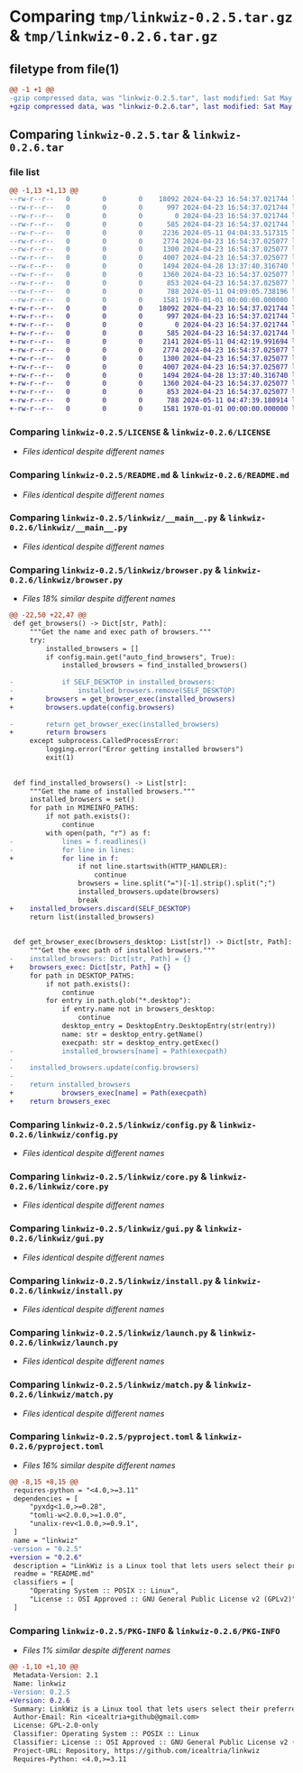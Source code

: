 # Comparing `tmp/linkwiz-0.2.5.tar.gz` & `tmp/linkwiz-0.2.6.tar.gz`

## filetype from file(1)

```diff
@@ -1 +1 @@
-gzip compressed data, was "linkwiz-0.2.5.tar", last modified: Sat May 11 04:09:05 2024, max compression
+gzip compressed data, was "linkwiz-0.2.6.tar", last modified: Sat May 11 04:47:39 2024, max compression
```

## Comparing `linkwiz-0.2.5.tar` & `linkwiz-0.2.6.tar`

### file list

```diff
@@ -1,13 +1,13 @@
--rw-r--r--   0        0        0    18092 2024-04-23 16:54:37.021744 linkwiz-0.2.5/LICENSE
--rw-r--r--   0        0        0      997 2024-04-23 16:54:37.021744 linkwiz-0.2.5/README.md
--rw-r--r--   0        0        0        0 2024-04-23 16:54:37.021744 linkwiz-0.2.5/linkwiz/__init__.py
--rw-r--r--   0        0        0      585 2024-04-23 16:54:37.021744 linkwiz-0.2.5/linkwiz/__main__.py
--rw-r--r--   0        0        0     2236 2024-05-11 04:04:33.517315 linkwiz-0.2.5/linkwiz/browser.py
--rw-r--r--   0        0        0     2774 2024-04-23 16:54:37.025077 linkwiz-0.2.5/linkwiz/config.py
--rw-r--r--   0        0        0     1300 2024-04-23 16:54:37.025077 linkwiz-0.2.5/linkwiz/core.py
--rw-r--r--   0        0        0     4007 2024-04-23 16:54:37.025077 linkwiz-0.2.5/linkwiz/gui.py
--rw-r--r--   0        0        0     1494 2024-04-28 13:37:40.316740 linkwiz-0.2.5/linkwiz/install.py
--rw-r--r--   0        0        0     1360 2024-04-23 16:54:37.025077 linkwiz-0.2.5/linkwiz/launch.py
--rw-r--r--   0        0        0      853 2024-04-23 16:54:37.025077 linkwiz-0.2.5/linkwiz/match.py
--rw-r--r--   0        0        0      788 2024-05-11 04:09:05.738196 linkwiz-0.2.5/pyproject.toml
--rw-r--r--   0        0        0     1581 1970-01-01 00:00:00.000000 linkwiz-0.2.5/PKG-INFO
+-rw-r--r--   0        0        0    18092 2024-04-23 16:54:37.021744 linkwiz-0.2.6/LICENSE
+-rw-r--r--   0        0        0      997 2024-04-23 16:54:37.021744 linkwiz-0.2.6/README.md
+-rw-r--r--   0        0        0        0 2024-04-23 16:54:37.021744 linkwiz-0.2.6/linkwiz/__init__.py
+-rw-r--r--   0        0        0      585 2024-04-23 16:54:37.021744 linkwiz-0.2.6/linkwiz/__main__.py
+-rw-r--r--   0        0        0     2141 2024-05-11 04:42:19.991694 linkwiz-0.2.6/linkwiz/browser.py
+-rw-r--r--   0        0        0     2774 2024-04-23 16:54:37.025077 linkwiz-0.2.6/linkwiz/config.py
+-rw-r--r--   0        0        0     1300 2024-04-23 16:54:37.025077 linkwiz-0.2.6/linkwiz/core.py
+-rw-r--r--   0        0        0     4007 2024-04-23 16:54:37.025077 linkwiz-0.2.6/linkwiz/gui.py
+-rw-r--r--   0        0        0     1494 2024-04-28 13:37:40.316740 linkwiz-0.2.6/linkwiz/install.py
+-rw-r--r--   0        0        0     1360 2024-04-23 16:54:37.025077 linkwiz-0.2.6/linkwiz/launch.py
+-rw-r--r--   0        0        0      853 2024-04-23 16:54:37.025077 linkwiz-0.2.6/linkwiz/match.py
+-rw-r--r--   0        0        0      788 2024-05-11 04:47:39.180914 linkwiz-0.2.6/pyproject.toml
+-rw-r--r--   0        0        0     1581 1970-01-01 00:00:00.000000 linkwiz-0.2.6/PKG-INFO
```

### Comparing `linkwiz-0.2.5/LICENSE` & `linkwiz-0.2.6/LICENSE`

 * *Files identical despite different names*

### Comparing `linkwiz-0.2.5/README.md` & `linkwiz-0.2.6/README.md`

 * *Files identical despite different names*

### Comparing `linkwiz-0.2.5/linkwiz/__main__.py` & `linkwiz-0.2.6/linkwiz/__main__.py`

 * *Files identical despite different names*

### Comparing `linkwiz-0.2.5/linkwiz/browser.py` & `linkwiz-0.2.6/linkwiz/browser.py`

 * *Files 18% similar despite different names*

```diff
@@ -22,50 +22,47 @@
 def get_browsers() -> Dict[str, Path]:
     """Get the name and exec path of browsers."""
     try:
         installed_browsers = []
         if config.main.get("auto_find_browsers", True):
             installed_browsers = find_installed_browsers()
 
-            if SELF_DESKTOP in installed_browsers:
-                installed_browsers.remove(SELF_DESKTOP)
+        browsers = get_browser_exec(installed_browsers)
+        browsers.update(config.browsers)
 
-        return get_browser_exec(installed_browsers)
+        return browsers
     except subprocess.CalledProcessError:
         logging.error("Error getting installed browsers")
         exit(1)
 
 
 def find_installed_browsers() -> List[str]:
     """Get the name of installed browsers."""
     installed_browsers = set()
     for path in MIMEINFO_PATHS:
         if not path.exists():
             continue
         with open(path, "r") as f:
-            lines = f.readlines()
-            for line in lines:
+            for line in f:
                 if not line.startswith(HTTP_HANDLER):
                     continue
                 browsers = line.split("=")[-1].strip().split(";")
                 installed_browsers.update(browsers)
                 break
+    installed_browsers.discard(SELF_DESKTOP)
     return list(installed_browsers)
 
 
 def get_browser_exec(browsers_desktop: List[str]) -> Dict[str, Path]:
     """Get the exec path of installed browsers."""
-    installed_browsers: Dict[str, Path] = {}
+    browsers_exec: Dict[str, Path] = {}
     for path in DESKTOP_PATHS:
         if not path.exists():
             continue
         for entry in path.glob("*.desktop"):
             if entry.name not in browsers_desktop:
                 continue
             desktop_entry = DesktopEntry.DesktopEntry(str(entry))
             name: str = desktop_entry.getName()
             execpath: str = desktop_entry.getExec()
-            installed_browsers[name] = Path(execpath)
-
-    installed_browsers.update(config.browsers)
-
-    return installed_browsers
+            browsers_exec[name] = Path(execpath)
+    return browsers_exec
```

### Comparing `linkwiz-0.2.5/linkwiz/config.py` & `linkwiz-0.2.6/linkwiz/config.py`

 * *Files identical despite different names*

### Comparing `linkwiz-0.2.5/linkwiz/core.py` & `linkwiz-0.2.6/linkwiz/core.py`

 * *Files identical despite different names*

### Comparing `linkwiz-0.2.5/linkwiz/gui.py` & `linkwiz-0.2.6/linkwiz/gui.py`

 * *Files identical despite different names*

### Comparing `linkwiz-0.2.5/linkwiz/install.py` & `linkwiz-0.2.6/linkwiz/install.py`

 * *Files identical despite different names*

### Comparing `linkwiz-0.2.5/linkwiz/launch.py` & `linkwiz-0.2.6/linkwiz/launch.py`

 * *Files identical despite different names*

### Comparing `linkwiz-0.2.5/linkwiz/match.py` & `linkwiz-0.2.6/linkwiz/match.py`

 * *Files identical despite different names*

### Comparing `linkwiz-0.2.5/pyproject.toml` & `linkwiz-0.2.6/pyproject.toml`

 * *Files 16% similar despite different names*

```diff
@@ -8,15 +8,15 @@
 requires-python = "<4.0,>=3.11"
 dependencies = [
     "pyxdg<1.0,>=0.28",
     "tomli-w<2.0.0,>=1.0.0",
     "unalix-rev<1.0.0,>=0.9.1",
 ]
 name = "linkwiz"
-version = "0.2.5"
+version = "0.2.6"
 description = "LinkWiz is a Linux tool that lets users select their preferred browser for opening links."
 readme = "README.md"
 classifiers = [
     "Operating System :: POSIX :: Linux",
     "License :: OSI Approved :: GNU General Public License v2 (GPLv2)",
 ]
```

### Comparing `linkwiz-0.2.5/PKG-INFO` & `linkwiz-0.2.6/PKG-INFO`

 * *Files 1% similar despite different names*

```diff
@@ -1,10 +1,10 @@
 Metadata-Version: 2.1
 Name: linkwiz
-Version: 0.2.5
+Version: 0.2.6
 Summary: LinkWiz is a Linux tool that lets users select their preferred browser for opening links.
 Author-Email: Rin <icealtria+github@gmail.com>
 License: GPL-2.0-only
 Classifier: Operating System :: POSIX :: Linux
 Classifier: License :: OSI Approved :: GNU General Public License v2 (GPLv2)
 Project-URL: Repository, https://github.com/icealtria/linkwiz
 Requires-Python: <4.0,>=3.11
```

